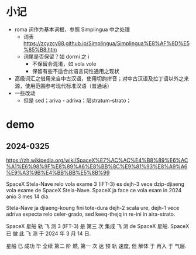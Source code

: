 
# 小记

- roma 词作为基本词根，参照 Simplingua 中之处理
    - 词表 https://zcyzcy88.github.io/Simplingua/Simplingua%E8%AF%8D%E5%85%B8.htm
    - 词尾是否保留？如 dormi 之 i
        - 不保留会混淆，如 vola vole
        - 保留有些不适合此语言词性通用之现状
- 高级词汇之借用来自中古汉语，使用切韵拼音；对中古汉语及拉丁语以外之来源，使用范围参考现代标准汉语（普通话）
- 一些改动
    - 但是 sed；ariva - adriva；层stratum-strato；

# demo

## 2024-0325

https://zh.wikipedia.org/wiki/SpaceX%E7%AC%AC%E4%B8%89%E6%AC%A1%E6%98%9F%E8%89%A6%E8%BB%8C%E9%81%93%E8%A9%A6%E9%A3%9B%E4%BB%BB%E5%8B%99

SpaceX Stela-Nave relo vola exame 3 (IFT-3) es dejh-3 vece dzip-djiaeng vola exame de SpaceX Stela-Nave. SpaceX ja face ce vola exam in 2024 anio 3 mes 14 dia.

Stela-Nave ja djiaeng-koung fini tote-dura dejh-2 scala ure, dejh-1 vece adriva expecta relo celer-grado, sed keeq-thejq in re-ini in aira-strato.

SpaceX 星船 轨 飞 测 3 (IFT-3) 是 第三 次 集成 飞 测 de SpaceX 星船. SpaceX 已 做 此 飞 测 于 2024 年 3 月 14 日.

星船 已 成功 毕 全续 第二 阶 燃, 第一 次 达 预 轨 速度, 但 解体 于 再入 于 气层.
